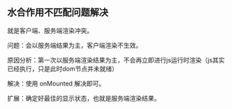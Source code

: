 ## 水合作用不匹配问题解决
就是客户端、服务端渲染冲突。

问题：会以服务端结果为主，客户端渲染不生效。

原因分析：第一次以服务端渲染结果为主，不会再立即进行js运行时渲染（js其实已经执行，只是此时dom节点并未就绪）

解决：使用 onMounted 解决即可。

扩展：确定好最佳的显示状态，也就是服务端渲染结果。



